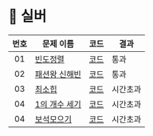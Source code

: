 # :2nd_place_medal: 실버

| 번호 | 문제 이름                                            | 코드              | 결과   |
|:--:|--------------------------------------------------|-----------------|------|
| 01 | [빈도정렬](https://www.acmicpc.net/problem/2910)     | [코드](./2910.js) | 통과   |
| 02 | [패션왕 신해빈](https://www.acmicpc.net/problem/9375)  | [코드](./9375.js) | 통과   |
| 03 | [최소힙](https://www.acmicpc.net/problem/1927)      | [코드](./1927.js) | 시간초과 |
| 04 | [1의 개수 세기](https://www.acmicpc.net/problem/9527) | [코드](./9527.js) | 시간초과 |
| 04 | [보석모으기](https://www.acmicpc.net/ㅂproblem/1480)   | [코드](./1480.js) | 시간초과 |
